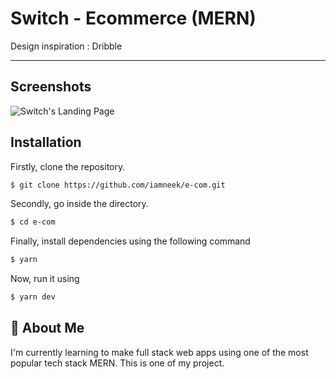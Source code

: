 # Switch - Ecommerce (MERN)

Design inspiration : Dribble

---

## Screenshots

![ Switch's Landing Page ](https://github.com/iamneek/e-com/assets/136208577/1660a221-ef8a-4368-9cef-cdd75f4ee0e7)


## Installation

Firstly, clone the repository.

```bash
$ git clone https://github.com/iamneek/e-com.git
```

Secondly, go inside the directory.
```bash
$ cd e-com
```

Finally, install dependencies using the following command

```bash
$ yarn
```

Now, run it using 

```bash
$ yarn dev
```

## 🚀 About Me
I'm currently learning to make full stack web apps using one of the most popular tech stack MERN. This is one of my project.
